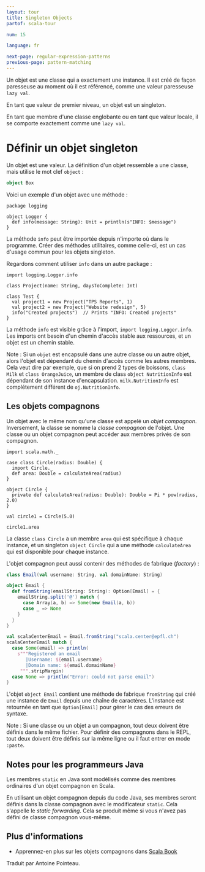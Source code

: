 ```yaml
---
layout: tour
title: Singleton Objects
partof: scala-tour

num: 15

language: fr

next-page: regular-expression-patterns
previous-page: pattern-matching
---
```


Un objet est une classe qui a exactement une instance. Il est créé de façon paresseuse au moment où il est référencé, comme une valeur paresseuse `lazy val`.

En tant que valeur de premier niveau, un objet est un singleton.

En tant que membre d'une classe englobante ou en tant que valeur locale, il se comporte exactement comme une `lazy val`.

# Définir un objet singleton

Un objet est une valeur. La définition d'un objet ressemble a une classe, mais utilise le mot clef `object` :

```scala mdoc
object Box
```

Voici un exemple d'un objet avec une méthode :

```
package logging

object Logger {
  def info(message: String): Unit = println(s"INFO: $message")
}
```

La méthode `info` peut être importée depuis n'importe où dans le programme. Créer des méthodes utilitaires, comme celle-ci, est un cas d'usage commun pour les objets singleton.

Regardons comment utiliser `info` dans un autre package :

```
import logging.Logger.info

class Project(name: String, daysToComplete: Int)

class Test {
  val project1 = new Project("TPS Reports", 1)
  val project2 = new Project("Website redesign", 5)
  info("Created projects")  // Prints "INFO: Created projects"
}
```

La méthode `info` est visible grâce à l'import, `import logging.Logger.info`. Les imports ont besoin d'un chemin d'accès stable aux ressources, et un objet est un chemin stable.

Note : Si un `objet` est encapsulé dans une autre classe ou un autre objet, alors l'objet est dépendant du chemin d'accès comme les autres membres. Cela veut dire par exemple, que si on prend 2 types de boissons, `class Milk` et `class OrangeJuice`, un membre de class `object NutritionInfo` est dépendant de son instance d'encapsulation. `milk.NutritionInfo` est complétement différent de `oj.NutritionInfo`.

## Les objets compagnons

Un objet avec le même nom qu'une classe est appelé un _objet compagnon_. Inversement, la classe se nomme la _classe compagnon_ de l'objet. Une classe ou un objet compagnon peut accéder aux membres privés de son compagnon. 

```
import scala.math._

case class Circle(radius: Double) {
  import Circle._
  def area: Double = calculateArea(radius)
}

object Circle {
  private def calculateArea(radius: Double): Double = Pi * pow(radius, 2.0)
}

val circle1 = Circle(5.0)

circle1.area
```

La classe `class Circle` a un membre `area` qui est spécifique à chaque instance, et un singleton `object Circle` qui a une méthode `calculateArea` qui est disponible pour chaque instance.

L'objet compagnon peut aussi contenir des méthodes de fabrique (_factory_) :

```scala mdoc
class Email(val username: String, val domainName: String)

object Email {
  def fromString(emailString: String): Option[Email] = {
    emailString.split('@') match {
      case Array(a, b) => Some(new Email(a, b))
      case _ => None
    }
  }
}

val scalaCenterEmail = Email.fromString("scala.center@epfl.ch")
scalaCenterEmail match {
  case Some(email) => println(
    s"""Registered an email
       |Username: ${email.username}
       |Domain name: ${email.domainName}
     """.stripMargin)
  case None => println("Error: could not parse email")
}
```

L'objet `object Email` contient une méthode de fabrique `fromString` qui créé une instance de `Email` depuis une chaîne de caractères. L'instance est retournée en tant que `Option[Email]` pour gérer le cas des erreurs de syntaxe.

Note : Si une classe ou un objet a un compagnon, tout deux doivent être définis dans le même fichier. Pour définir des compagnons dans le REPL, tout deux doivent être définis sur la même ligne ou il faut entrer en mode `:paste`. 

## Notes pour les programmeurs Java ##

Les membres `static` en Java sont modélisés comme des membres ordinaires d'un objet compagnon en Scala.

En utilisant un objet compagnon depuis du code Java, ses membres seront définis dans la classe compagnon avec le modificateur `static`. Cela s'appelle le _static forwarding_. Cela se produit même si vous n'avez pas défini de classe compagnon vous-même.

## Plus d'informations

* Apprennez-en plus sur les objets compagnons dans [Scala Book](/overviews/scala-book/companion-objects.html)

Traduit par Antoine Pointeau.